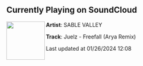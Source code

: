 ## Currently Playing on SoundCloud

[<img align="left" width="100" src="https://i1.sndcdn.com/artworks-5zcSZVriDzaOWxsS-RmlZ2Q-t500x500.jpg">](https://soundcloud.com/sablevalley/freefall-arya-remix)

**Artist**: SABLE VALLEY 

**Track**: Juelz - Freefall (Arya Remix)

Last updated at 01/26/2024 12:08
